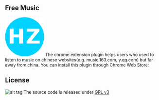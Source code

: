 ## Free Music
![alt tag](icons/icon128.png)
  The chrome extension plugin helps users who used to listen to music on chinese websites(e.g. music.163.com, y.qq.com) but far away from china.
You can install this plugin through Chrome Web Store:


## License
![alt tag](https://www.gnu.org/graphics/gplv3-127x51.png)
The source code is released under [GPL v3](http://www.gnu.org/licenses/gpl-3.0.html)
